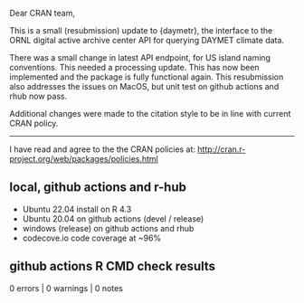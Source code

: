 Dear CRAN team,

This is a small (resubmission) update to {daymetr}, the interface to the ORNL
digital active archive center API for querying DAYMET climate data.

There was a small change in latest API endpoint, for US island
naming conventions. This needed a processing update. This has now been
implemented and the package is fully functional again. This resubmission also
addresses the issues on MacOS, but unit test on github actions and rhub
now pass.

Additional changes were made to the citation style to be in line with
current CRAN policy.

--- 

I have read and agree to the the CRAN policies at:
http://cran.r-project.org/web/packages/policies.html

## local, github actions and r-hub

- Ubuntu 22.04 install on R 4.3
- Ubuntu 20.04 on github actions (devel / release)
- windows (release) on github actions and rhub
- codecove.io code coverage at ~96%

## github actions R CMD check results

0 errors | 0 warnings | 0 notes

